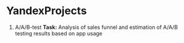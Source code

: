 # YandexProjects
1. A/A/B-test
   <b>Task:</b>
   Analysis of sales funnel and estimation of A/A/B testing results based on app usage

